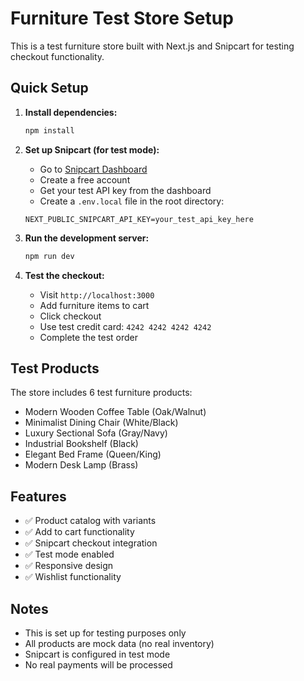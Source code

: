 # Furniture Test Store Setup

This is a test furniture store built with Next.js and Snipcart for testing checkout functionality.

## Quick Setup

1. **Install dependencies:**
   ```bash
   npm install
   ```

2. **Set up Snipcart (for test mode):**
   - Go to [Snipcart Dashboard](https://app.snipcart.com/)
   - Create a free account
   - Get your test API key from the dashboard
   - Create a `.env.local` file in the root directory:
   ```
   NEXT_PUBLIC_SNIPCART_API_KEY=your_test_api_key_here
   ```

3. **Run the development server:**
   ```bash
   npm run dev
   ```

4. **Test the checkout:**
   - Visit `http://localhost:3000`
   - Add furniture items to cart
   - Click checkout
   - Use test credit card: `4242 4242 4242 4242`
   - Complete the test order

## Test Products

The store includes 6 test furniture products:
- Modern Wooden Coffee Table (Oak/Walnut)
- Minimalist Dining Chair (White/Black)
- Luxury Sectional Sofa (Gray/Navy)
- Industrial Bookshelf (Black)
- Elegant Bed Frame (Queen/King)
- Modern Desk Lamp (Brass)

## Features

- ✅ Product catalog with variants
- ✅ Add to cart functionality
- ✅ Snipcart checkout integration
- ✅ Test mode enabled
- ✅ Responsive design
- ✅ Wishlist functionality

## Notes

- This is set up for testing purposes only
- All products are mock data (no real inventory)
- Snipcart is configured in test mode
- No real payments will be processed
